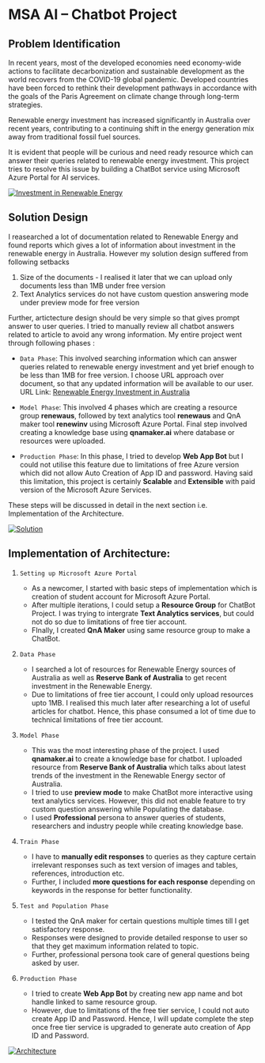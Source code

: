 # MSA AI – Chatbot Project

## Problem Identification

In recent years, most of the developed economies need economy-wide actions to facilitate decarbonization and sustainable development as the world recovers from the COVID-19 global pandemic. Developed countries have been forced to rethink their development pathways in accordance with the goals of the Paris Agreement on climate change through long-term strategies.

Renewable energy investment has increased significantly in Australia over recent years, contributing to a continuing shift in the energy generation mix away from traditional fossil fuel sources.

It is evident that people will be curious and need ready resource which can answer their queries related to renewable energy investment. This project tries to resolve this issue by building a ChatBot service using Microsoft Azure Portal for AI services.

[![Investment in Renewable Energy](https://raw.githubusercontent.com/maheshhase/Microsoft-Azure-Projects/main/ChatBot/Images/image.jpeg "Investment in Renewable Energy")](http://https://raw.githubusercontent.com/maheshhase/Microsoft-Azure-Projects/main/ChatBot/Images/image.jpeg "Investment in Renewable Energy")


## Solution Design

I reasearched a lot of documentation related to Renewable Energy and found reports which gives a lot of information about investment in the renewable energy in Australia. However my solution design suffered from following setbacks
1. Size of the documents - I realised it later that we can upload only documents less than 1MB under free version
2. Text Analytics services do not have custom question answering mode under preview mode for free version

Further, artictecture design should be very simple so that gives prompt answer to user queries. I tried to manually review all chatbot answers related to article to avoid any wrong information.  My entire project went through following phases :

- `Data Phase`: This involved searching information which can answer queries related to renewable energy investment and yet brief enough to be less than 1MB for free version. I choose URL approach over document, so that any updated information will be available to our user.
URL Link: [Renewable Energy Investment in Australia](https://www.rba.gov.au/publications/bulletin/2020/mar/renewable-energy-investment-in-australia.html "Renewable Energy Investment in Australia")

- `Model Phase`: This involved 4 phases which are creating a resource group **renewaus**, followed by text analytics tool **renewaus** and QnA maker tool **renewinv** using Microsoft Azure Portal. Final step involved creating a knowledge base using **qnamaker.ai** where database or resources were uploaded. 

- `Production Phase`: In this phase, I tried to develop **Web App Bot** but I could not utilise this feature due to limitations of free Azure version which did not allow Auto Creation of App ID and password. Having said this limitation, this project is certainly **Scalable** and **Extensible** with paid version of the Microsoft Azure Services.

These steps will be discussed in detail in the next section i.e. Implementation of the Architecture.

[![Solution](https://raw.githubusercontent.com/maheshhase/Microsoft-Azure-Projects/main/ChatBot/Images/Solution.jpeg "Solution")](https://raw.githubusercontent.com/maheshhase/Microsoft-Azure-Projects/main/ChatBot/Images/Solution.jpeg "Solution")

## Implementation of Architecture:

1.  `Setting up Microsoft Azure Portal`
	- As a newcomer, I started with basic steps of implementation which is creation of student account for Microsoft Azure Portal.
	- After multiple iterations, I could setup a **Resource Group** for ChatBot Project. I was trying to intergrate **Text Analytics services**, but could not do so due to limitations of free tier account.
	- FInally, I created **QnA Maker** using same resource group to make a ChatBot.
	
2. `Data Phase`
	- I searched a lot of resources for Renewable Energy sources of Australia as well as **Reserve Bank of Australia** to get recent investment in the Renewable Energy.
	- Due to limitations of free tier account, I could only upload resources upto 1MB. I realised this much later after researching a lot of useful articles for chatbot. Hence, this phase consumed a lot of time due to technical limitations of free tier account.
	
3. `Model Phase`
	- This was the most interesting phase of the project. I used **qnamaker.ai** to create a knowledge base for chatbot. I uploaded resource from **Reserve Bank of Australia**  which talks about latest trends of the investment in the Renewable Energy sector of Australia.
	- I tried to use **preview mode** to make ChatBot more interactive using text analytics services. However, this did not enable feature to try custom question answering while Populating the database.
	- I used **Professional** persona to answer queries of students, researchers and industry people while creating knowledge base.
	
4. `Train Phase`
	- I have to **manually edit responses** to queries as they capture certain irrelevant responses such as text version of images and tables, references, introduction etc.
	- Further, I included **more questions for each response** depending on keywords in the response for better functionality.

5. `Test and Population Phase`
	- I tested the QnA maker for certain questions multiple times till I get satisfactory response. 
	- Responses were designed to provide detailed response to user so that they get maximum information related to topic.
	- Further, professional persona took care of general questions being asked by user.
	
6. `Production Phase`
	- I tried to create **Web App Bot** by creating new app name and bot handle linked to same resource group.
	- However, due to limitations of the free tier service, I could not auto create App ID and Password. Hence, I will update complete the step once free tier service is upgraded to generate auto creation of App ID and Password.

[![Architecture](https://raw.githubusercontent.com/maheshhase/Microsoft-Azure-Projects/main/ChatBot/Images/Architecture.jpg "Architecture")](https://raw.githubusercontent.com/maheshhase/Microsoft-Azure-Projects/main/ChatBot/Images/Architecture.jpg "Architecture")


